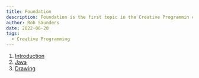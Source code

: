 ```yaml
---
title: Foundation
description: Foundation is the first topic in the Creative Programmin course.
author: Rob Saunders
date: 2022-06-20
tags:
  - Creative Programming
---
```


1. [Introduction](introduction.html)
2. [Java](java.html)
3. [Drawing](drawing.html)